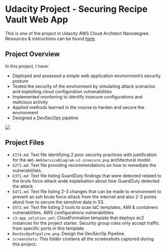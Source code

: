 # Udacity Project - Securing Recipe Vault Web App

This is one of the project in Udacity AWS Cloud Architect Nanodegree. Resources & instructions can be found [here](https://github.com/udacity/nd063-c3-design-for-security-project-starter).

## Project Overview

In this project, I have:

-   Deployed and assessed a simple web application environment’s security posture
-   Tested the security of the environment by simulating attack scenarios and exploiting cloud configuration vulnerabilities
-   Implemented monitoring to identify insecure configurations and malicious activity
-   Applied methods learned in the course to harden and secure the environment
-   Designed a DevSecOps pipeline

![](https://video.udacity-data.com/topher/2020/February/5e46ed35_aws-webservicediagram-v1-insecure/aws-webservicediagram-v1-insecure.png)

## Project Files

-   `E1T4.md`: Text file identifying 2 poor security practices with justification for the `AWS-WebServiceDiagram-v1-insecure.png` architectural model.
-   `E2T2.md`: Text file providing recommendations on how to remediate the vulnerabilities.
-   `E3T1.md`: Text file listing GuardDuty findings that were detected related to the brute force attack ande explaination about how GuardDuty detected the attack.
-   `E4T1.md`: Text file listing 2-3 changes that can be made to environment to prevent an ssh brute force attack from the internet and also 2-3 points about how to secure the sensitive data in S3.
-   `E5T2.md`: Text file listing 2 tools to scan IaC templates, AMI & containers vulnerabilities, AWS configurations vulnerabilities.
-   `c3-app_solution.yml`: CloudFormation template that deploys ec2 instances for the project starter. Security group rules only accept traffic from specific ports in this template.
-   `DevSecOpsPipeline.png`: Design the DevSecOp Pipeline.
-   `screenshots`: This folder contains all the screenshots captured during this project.
